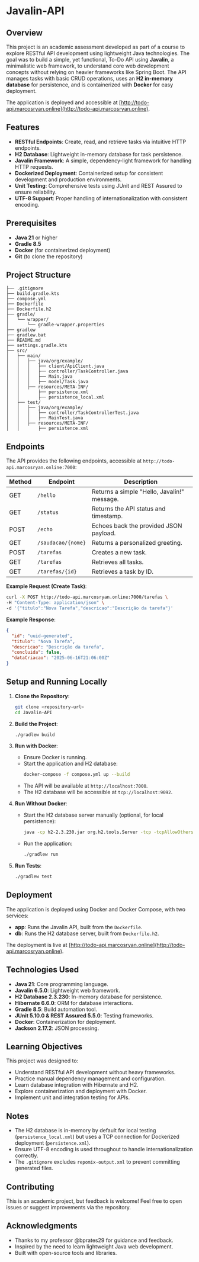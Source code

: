 # Javalin-API

## Overview
This project is an academic assessment developed as part of a course to explore RESTful API development using lightweight Java technologies. The goal was to build a simple, yet functional, To-Do API using **Javalin**, a minimalistic web framework, to understand core web development concepts without relying on heavier frameworks like Spring Boot. The API manages tasks with basic CRUD operations, uses an **H2 in-memory database** for persistence, and is containerized with **Docker** for easy deployment.

The application is deployed and accessible at [http://todo-api.marcosryan.online](http://todo-api.marcosryan.online).

## Features
- **RESTful Endpoints**: Create, read, and retrieve tasks via intuitive HTTP endpoints.
- **H2 Database**: Lightweight in-memory database for task persistence.
- **Javalin Framework**: A simple, dependency-light framework for handling HTTP requests.
- **Dockerized Deployment**: Containerized setup for consistent development and production environments.
- **Unit Testing**: Comprehensive tests using JUnit and REST Assured to ensure reliability.
- **UTF-8 Support**: Proper handling of internationalization with consistent encoding.

## Prerequisites
- **Java 21** or higher
- **Gradle 8.5**
- **Docker** (for containerized deployment)
- **Git** (to clone the repository)

## Project Structure
```
├── .gitignore
├── build.gradle.kts
├── compose.yml
├── Dockerfile
├── Dockerfile.h2
├── gradle/
│   └── wrapper/
│       └── gradle-wrapper.properties
├── gradlew
├── gradlew.bat
├── README.md
├── settings.gradle.kts
├── src/
│   ├── main/
│   │   ├── java/org/example/
│   │   │   ├── client/ApiClient.java
│   │   │   ├── controller/TaskController.java
│   │   │   ├── Main.java
│   │   │   ├── model/Task.java
│   │   ├── resources/META-INF/
│   │       ├── persistence.xml
│   │       ├── persistence_local.xml
│   ├── test/
│   │   ├── java/org/example/
│   │   │   ├── controller/TaskControllerTest.java
│   │   │   ├── MainTest.java
│   │   ├── resources/META-INF/
│   │       ├── persistence.xml
```

## Endpoints
The API provides the following endpoints, accessible at `http://todo-api.marcosryan.online:7000`:

| Method | Endpoint            | Description                              |
|--------|---------------------|------------------------------------------|
| GET    | `/hello`            | Returns a simple "Hello, Javalin!" message. |
| GET    | `/status`           | Returns the API status and timestamp.    |
| POST   | `/echo`             | Echoes back the provided JSON payload.   |
| GET    | `/saudacao/{nome}`  | Returns a personalized greeting.         |
| POST   | `/tarefas`          | Creates a new task.                      |
| GET    | `/tarefas`          | Retrieves all tasks.                     |
| GET    | `/tarefas/{id}`     | Retrieves a task by ID.                  |

**Example Request (Create Task)**:
```bash
curl -X POST http://todo-api.marcosryan.online:7000/tarefas \
-H "Content-Type: application/json" \
-d '{"titulo":"Nova Tarefa","descricao":"Descrição da tarefa"}'
```

**Example Response**:
```json
{
  "id": "uuid-generated",
  "titulo": "Nova Tarefa",
  "descricao": "Descrição da tarefa",
  "concluida": false,
  "dataCriacao": "2025-06-16T21:06:00Z"
}
```

## Setup and Running Locally

1. **Clone the Repository**:
   ```bash
   git clone <repository-url>
   cd Javalin-API
   ```

2. **Build the Project**:
   ```bash
   ./gradlew build
   ```

3. **Run with Docker**:
   - Ensure Docker is running.
   - Start the application and H2 database:
     ```bash
     docker-compose -f compose.yml up --build
     ```
   - The API will be available at `http://localhost:7000`.
   - The H2 database will be accessible at `tcp://localhost:9092`.

4. **Run Without Docker**:
   - Start the H2 database server manually (optional, for local persistence):
     ```bash
     java -cp h2-2.3.230.jar org.h2.tools.Server -tcp -tcpAllowOthers -ifNotExists
     ```
   - Run the application:
     ```bash
     ./gradlew run
     ```

5. **Run Tests**:
   ```bash
   ./gradlew test
   ```

## Deployment
The application is deployed using Docker and Docker Compose, with two services:
- **app**: Runs the Javalin API, built from the `Dockerfile`.
- **db**: Runs the H2 database server, built from `Dockerfile.h2`.

The deployment is live at [http://todo-api.marcosryan.online](http://todo-api.marcosryan.online).

## Technologies Used
- **Java 21**: Core programming language.
- **Javalin 6.5.0**: Lightweight web framework.
- **H2 Database 2.3.230**: In-memory database for persistence.
- **Hibernate 6.6.0**: ORM for database interactions.
- **Gradle 8.5**: Build automation tool.
- **JUnit 5.10.0 & REST Assured 5.5.0**: Testing frameworks.
- **Docker**: Containerization for deployment.
- **Jackson 2.17.2**: JSON processing.

## Learning Objectives
This project was designed to:
- Understand RESTful API development without heavy frameworks.
- Practice manual dependency management and configuration.
- Learn database integration with Hibernate and H2.
- Explore containerization and deployment with Docker.
- Implement unit and integration testing for APIs.

## Notes
- The H2 database is in-memory by default for local testing (`persistence_local.xml`) but uses a TCP connection for Dockerized deployment (`persistence.xml`).
- Ensure UTF-8 encoding is used throughout to handle internationalization correctly.
- The `.gitignore` excludes `repomix-output.xml` to prevent committing generated files.

## Contributing
This is an academic project, but feedback is welcome! Feel free to open issues or suggest improvements via the repository.

## Acknowledgments
- Thanks to my professor @bprates29 for guidance and feedback.
- Inspired by the need to learn lightweight Java web development.
- Built with open-source tools and libraries.